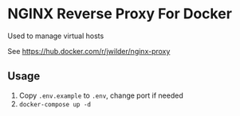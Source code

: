 # NGINX Reverse Proxy For Docker

Used to manage virtual hosts

See https://hub.docker.com/r/jwilder/nginx-proxy

## Usage

1. Copy `.env.example` to `.env`, change port if needed
2. `docker-compose up -d`

